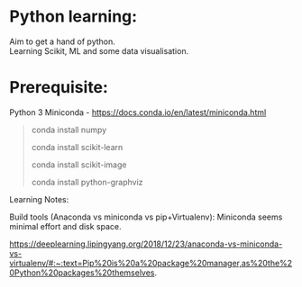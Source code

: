 # Python learning:
Aim to get a hand of python.<br/>
Learning Scikit, ML and some data visualisation.


# Prerequisite:
Python 3
Miniconda - https://docs.conda.io/en/latest/miniconda.html

>conda install numpy
>
>conda install scikit-learn
>
>conda install scikit-image
>
>conda install python-graphviz


Learning Notes:

Build tools (Anaconda vs miniconda vs pip+Virtualenv):
Miniconda seems minimal effort and disk space.

https://deeplearning.lipingyang.org/2018/12/23/anaconda-vs-miniconda-vs-virtualenv/#:~:text=Pip%20is%20a%20package%20manager,as%20the%20Python%20packages%20themselves.




